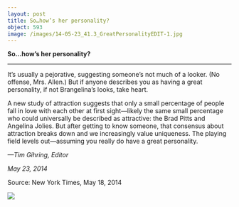 ```yaml
---
layout: post
title: So…how’s her personality?
object: 593
image: /images/14-05-23_41.3_GreatPersonalityEDIT-1.jpg
---
```

**So…how’s her personality?**

****

It’s usually a pejorative, suggesting someone’s not much of a looker. (No offense, Mrs. Allen.) But if anyone describes you as having a great personality, if not Brangelina’s looks, take heart. 

A new study of attraction suggests that only a small percentage of people fall in love with each other at first sight—likely the same small percentage who could universally be described as attractive: the Brad Pitts and Angelina Jolies. But after getting to know someone, that consensus about attraction breaks down and we increasingly value uniqueness. The playing field levels out—assuming you really do have a great personality.

*—Tim Gihring, Editor*

*May 23, 2014*

Source: New York Times, May 18, 2014

![]({{siteurl.base}}/images/14-05-23_41.3_GreatPersonalityEDIT-1.jpg)
